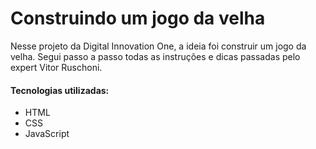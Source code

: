 # Construindo um jogo da velha

Nesse projeto da Digital Innovation One, a ideia foi construir um jogo da velha. Segui passo a passo todas as instruções e dicas passadas pelo expert Vitor Ruschoni.

#### Tecnologias utilizadas:

- HTML
- CSS
- JavaScript